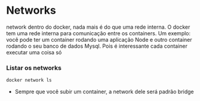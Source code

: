 # Networks
network dentro do docker, nada mais é do que uma rede interna. O docker tem uma rede interna para comunicação entre os containers. Um exemplo: você pode ter um container rodando uma aplicação Node e outro container rodando o seu banco de dados Mysql. Pois é interessante cada container executar uma coisa só

### Listar os networks
```bash
docker network ls
```

- Sempre que você subir um container, a network dele será padrão bridge
